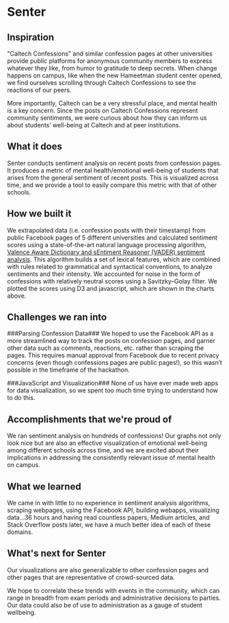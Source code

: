 # Senter

## Inspiration
"Caltech Confessions" and similar confession pages at other universities provide public platforms for anonymous community members to express whatever they like, from humor to gratitude to deep secrets. When change happens on campus, like when the new Hameetman student center opened, we find ourselves scrolling through Caltech Confessions to see the reactions of our peers.

More importantly, Caltech can be a very stressful place, and mental health is a key concern. Since the posts on Caltech Confessions represent community sentiments, we were curious about how they can inform us about students’ well-being at Caltech and at peer institutions. 

## What it does
Senter conducts sentiment analysis on recent posts from confession pages. It produces a metric of mental health/emotional well-being of students that arises from the general sentiment of recent posts. This is visualized across time, and we provide a tool to easily compare this metric with that of other schools.

## How we built it
We extrapolated data (i.e. confession posts with their timestamp) from public Facebook pages of 5 different universities and calculated sentiment scores using a state-of-the-art natural language processing algorithm, [Valence Aware Dictionary and sEntiment Reasoner (VADER) sentiment analysis](https://github.com/cjhutto/vaderSentiment). This algorithm builds a set of lexical features, which are combined with rules related to grammatical and syntactical conventions, to analyze sentiments and their intensity. We accounted for noise in the form of confessions with relatively neutral scores using a Savitzky–Golay filter. We plotted the scores using D3 and javascript, which are shown in the charts above.

## Challenges we ran into
###Parsing Confession Data### 
We hoped to use the Facebook API as a more streamlined way to track the posts on confession pages, and garner other data such as comments, reactions, etc. rather than scraping the pages. This requires manual approval from Facebook due to recent privacy concerns (even though confessions pages are public pages!), so this wasn’t possible in the timeframe of the hackathon.

###JavaScript and Visualization###
None of us have ever made web apps for data visualization, so we spent too much time trying to understand how to do this.

## Accomplishments that we're proud of
We ran sentiment analysis on hundreds of confessions! Our graphs not only look nice but are also an effective visualization of emotional well-being among different schools across time, and we are excited about their implications in addressing the consistently relevant issue of mental health on campus.

## What we learned
We came in with little to no experience in sentiment analysis algorithms, scraping webpages, using the Facebook API, building webapps, visualizing data...36 hours and having read countless papers, Medium articles, and Stack Overflow posts later, we have a much better idea of each of these domains.

## What's next for Senter

Our visualizations are also generalizable to other confession pages and other pages that are representative of crowd-sourced data.

We hope to correlate these trends with events in the community, which can range in breadth from exam periods and administrative decisions to parties. Our data could also be of use to administration as a gauge of student wellbeing.
